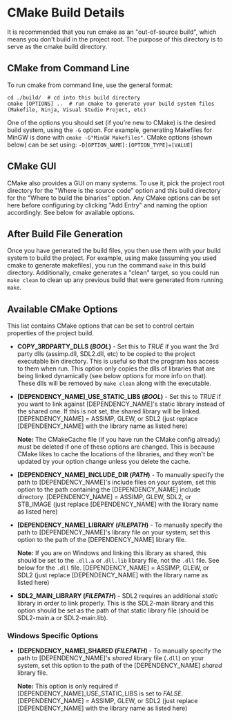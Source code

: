 # CMake Build Details
It is recommended that you run cmake as an "out-of-source build", which means you don't build in the project root. The purpose of this directory is to serve as the cmake build directory.

## CMake from Command Line
To run cmake from command line, use the general format:
```
cd ./build/  # cd into this build directory
cmake [OPTIONS] ..  # run cmake to generate your build system files (Makefile, Ninja, Visual Studio Project, etc)
```
One of the options you should set (if you're new to CMake) is the desired build system, using the `-G` option. For example, generating Makefiles for MinGW is done with `cmake -G"MinGW Makefiles"`.
CMake options (shown below) can be set using: `-D[OPTION_NAME]:[OPTION_TYPE]=[VALUE]`

## CMake GUI
CMake also provides a GUI on many systems. To use it, pick the project root directory for the "Where is the source code" option and this build directory for the "Where to build the binaries" option. Any CMake options can be set here before configuring by clicking "Add Entry" and naming the option accordingly. See below for available options.

## After Build File Generation
Once you have generated the build files, you then use them with your build system to build the project. For example, using make (assuming you used cmake to generate makefiles), you run the command `make` in this build directory. Additionally, cmake generates a "clean" target, so you could run `make clean` to clean up any previous build that were generated from running `make`.

## Available CMake Options
This list contains CMake options that can be set to control certain properties of the project build.

- **COPY_3RDPARTY_DLLS (*BOOL*)** - Set this to *TRUE* if you want the 3rd party dlls (assimp.dll, SDL2.dll, etc) to be copied to the project executable bin directory. This is useful so that the program has access to them when run. This option only copies the dlls of libraries that are being linked dynamically (see below options for more info on that). These dlls will be removed by `make clean` along with the executable.

- **[DEPENDENCY_NAME]_USE_STATIC_LIBS (*BOOL*)** - Set this to *TRUE* if you want to link against [DEPENDENCY_NAME]'s static library instead of the shared one. If this is not set, the shared library will be linked. [DEPENDENCY_NAME] = ASSIMP, GLEW, or SDL2 (just replace [DEPENDENCY_NAME] with the library name as listed here)

    **Note:** The CMakeCache file (if you have run the CMake config already) must be deleted if one of these options are changed. This is because CMake likes to cache the locations of the libraries, and they won't be updated by your option change unless you delete the cache.

- **[DEPENDENCY_NAME]_INCLUDE_DIR (*PATH*)** - To manually specify the path to [DEPENDENCY_NAME]'s include files on your system, set this option to the path containing the [DEPENDENCY_NAME] include directory. [DEPENDENCY_NAME] = ASSIMP, GLEW, SDL2, or STB_IMAGE (just replace [DEPENDENCY_NAME] with the library name as listed here)

- **[DEPENDENCY_NAME]_LIBRARY (*FILEPATH*)** - To manually specify the path to [DEPENDENCY_NAME]'s library file on your system, set this option to the path of the [DEPENDENCY_NAME] library file.

	**Note:** If you are on Windows and linking this library as shared, this should be set to the `.dll.a` or .`dll.lib` library file, not the `.dll` file. See below for the `.dll` file. [DEPENDENCY_NAME] = ASSIMP, GLEW, or SDL2 (just replace [DEPENDENCY_NAME] with the library name as listed here)

- **SDL2_MAIN_LIBRARY (*FILEPATH*)** - SDL2 requires an additional *static* library in order to link properly. This is the SDL2-main library and this option should be set as the path of that static library file (should be SDL2-main.a or SDL2-main.lib).

### Windows Specific Options
- **[DEPENDENCY_NAME]_SHARED (*FILEPATH*)** - To manually specify the path to [DEPENDENCY_NAME]'s *shared* library file (`.dll`) on your system, set this option to the path of the [DEPENDENCY_NAME] *shared* library file.
	
	**Note:** This option is only required if [DEPENDENCY_NAME]_USE_STATIC_LIBS is set to *FALSE*. [DEPENDENCY_NAME] = ASSIMP, GLEW, or SDL2 (just replace [DEPENDENCY_NAME] with the library name as listed here)
